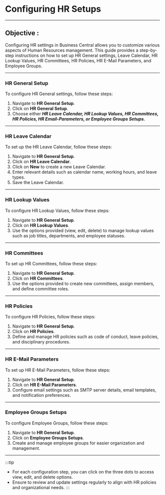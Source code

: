 # Configuring HR Setups
---

<div class="customized-intro-container" id="introduction">
    <h2 class="configuring-hr-setups"> Objective : </h2>
    <p>Configuring HR settings in Business Central allows you to customize various aspects of Human Resources management. This guide provides a step-by-step instructions on how to set up HR General settings, Leave Calendar, HR Lookup Values, HR Committees, HR Policies, HR E-Mail Parameters, and Employee Groups.</p>
</div>

---

### HR General Setup

To configure HR General settings, follow these steps:

1. Navigate to **HR General Setup**.
2. Click on **HR General Setup**.
3. Choose either ***HR Leave Calendar, HR Lookup Values, HR Committees, HR Policies, HR Email-Parameters, or Employee Groups Setups.***

---

### HR Leave Calendar

To set up the HR Leave Calendar, follow these steps:

1. Navigate to **HR General Setup**.
2. Click on **HR Leave Calendar**.
3. Click on **New** to create a new Leave Calendar.
4. Enter relevant details such as calendar name, working hours, and leave types.
5. Save the Leave Calendar.

---

### HR Lookup Values

To configure HR Lookup Values, follow these steps:

1. Navigate to **HR General Setup**.
2. Click on **HR Lookup Values**.
3. Use the options provided (view, edit, delete) to manage lookup values such as job titles, departments, and employee statuses.

---

### HR Committees

To set up HR Committees, follow these steps:

1. Navigate to **HR General Setup**.
2. Click on **HR Committees**.
3. Use the options provided to create new committees, assign members, and define committee roles.

---

### HR Policies

To configure HR Policies, follow these steps:

1. Navigate to **HR General Setup**.
2. Click on **HR Policies**.
3. Define and manage HR policies such as code of conduct, leave policies, and disciplinary procedures.

---

### HR E-Mail Parameters

To set up HR E-Mail Parameters, follow these steps:

1. Navigate to **HR General Setup**.
2. Click on **HR E-Mail Parameters**.
3. Configure email settings such as SMTP server details, email templates, and notification preferences.

---

### Employee Groups Setups

To configure Employee Groups, follow these steps:

1. Navigate to **HR General Setup**.
2. Click on **Employee Groups Setups**.
3. Create and manage employee groups for easier organization and management.

---

:::tip

- For each configuration step, you can click on the three dots to access view, edit, and delete options.
- Ensure to review and update settings regularly to align with HR policies and organizational needs.
:::
